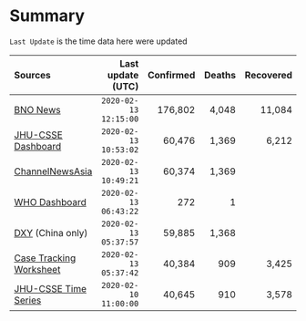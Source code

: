 # Summary

`Last Update` is the time data here were updated

|  Sources | Last update (UTC) | Confirmed | Deaths | Recovered |
|  :--- |  ---: |  ---: |  ---: |  ---: | 
| [BNO News](https://bnonews.com/index.php/2020/01/the-latest-coronavirus-cases/)  | `2020-02-13 12:15:00` | 176,802 | 4,048 | 11,084 | 
| [JHU-CSSE Dashboard](https://gisanddata.maps.arcgis.com/apps/opsdashboard/index.html#/bda7594740fd40299423467b48e9ecf6)  | `2020-02-13 10:53:02` | 60,476 | 1,369 | 6,212 | 
| [ChannelNewsAsia](https://www.channelnewsasia.com/news/topics/wuhan-virus)  | `2020-02-13 10:49:21` | 60,374 | 1,369 |  | 
| [WHO Dashboard](https://who.maps.arcgis.com/apps/opsdashboard/index.html#/c88e37cfc43b4ed3baf977d77e4a0667)  | `2020-02-13 06:43:22` | 272 | 1 |  | 
| [DXY](https://3g.dxy.cn/newh5/view/pneumonia) (China only) | `2020-02-13 05:37:57` | 59,885 | 1,368 |  | 
| [Case Tracking Worksheet](https://docs.google.com/spreadsheets/d/1qbE-UuJYw5V4FkyMZ-LplvUQZlut4oa5Zl3lrSmN_mk/htmlview)  | `2020-02-13 05:37:42` | 40,384 | 909 | 3,425 | 
| [JHU-CSSE Time Series](https://docs.google.com/spreadsheets/d/1UF2pSkFTURko2OvfHWWlFpDFAr1UxCBA4JLwlSP6KFo/htmlview?usp=sharing&sle=true#)  | `2020-02-10 11:00:00` | 40,645 | 910 | 3,578 | 
